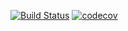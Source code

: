 [![Build Status](https://app.travis-ci.com/himax82/job4j_grabber.svg?branch=main)](https://app.travis-ci.com/himax82/job4j_grabber)
[![codecov](https://codecov.io/gh/himax82/job4j_grabber/branch/master/graph/badge.svg?token=SXTGPK09TW)](https://codecov.io/gh/himax82/job4j_grabber)
